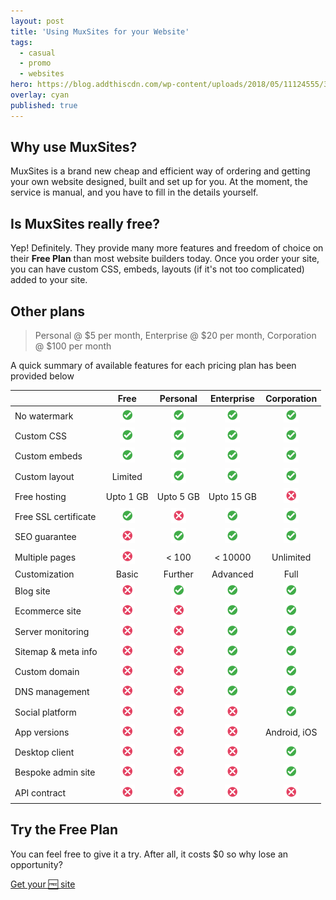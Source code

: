 ```yaml
---
layout: post
title: 'Using MuxSites for your Website'
tags:
  - casual
  - promo
  - websites
hero: https://blog.addthiscdn.com/wp-content/uploads/2018/05/11124555/3-Things-Great-Websites-Have-in-Common1-672x372.png
overlay: cyan
published: true
---
```


## Why use MuxSites?
MuxSites is a brand new cheap and efficient way of ordering and getting your own website designed, built and set up for you. At the moment, the service is manual, and you have to fill in the details yourself.

## Is MuxSites really free?
Yep! Definitely. They provide many more features and freedom of choice on their **Free Plan** than most website builders today. Once you order your site, you can have custom CSS, embeds, layouts (if it's not too complicated) added to your site.

<!-- A summary of the **Free Plan** on MuxSites :
![](../images/circletick.png) No watermark
![](../images/circletick.png) Custom CSS
![](../images/circletick.png) Custom embeds
![](../images/circletick.png) Custom layout (depends on complexity)
![](../images/circletick.png) Free hosting (upto 1 GB)
![](../images/circletick.png) Free subdomain `[yoursitename].muxsites.com`, e.g. detalk.muxsites.com, amrella.muxsites.com
![](../images/circlecross.png) Free SSL certificate (https)
![](../images/circlecross.png) SEO guarantee
![](../images/circlecross.png) Multiple pages
![](../images/circlecross.png) Further customization -->

## Other plans
> Personal @ $5 per month, Enterprise @ $20 per month, Corporation @ $100 per month

A quick summary of available features for each pricing plan has been provided below

| | Free | Personal | Enterprise | Corporation |
| :---         |     :---:      |     :---:      |     :---:     |     :---:     |
| No watermark   | ![](../images/circletick.png)     | ![](../images/circletick.png)    | ![](../images/circletick.png) | ![](../images/circletick.png) |
| Custom CSS     | ![](../images/circletick.png) | ![](../images/circletick.png) | ![](../images/circletick.png) | ![](../images/circletick.png) |
| Custom embeds     | ![](../images/circletick.png) | ![](../images/circletick.png) | ![](../images/circletick.png) | ![](../images/circletick.png) |
| Custom layout     | Limited | ![](../images/circletick.png) | ![](../images/circletick.png) | ![](../images/circletick.png) |
| Free hosting | Upto 1 GB | Upto 5 GB | Upto 15 GB | ![](../images/circlecross.png) |
| Free SSL certificate | ![](../images/circletick.png) | ![](../images/circlecross.png) | ![](../images/circletick.png) | ![](../images/circletick.png) |
| SEO guarantee | ![](../images/circlecross.png) | ![](../images/circletick.png) | ![](../images/circletick.png) | ![](../images/circletick.png) |
| Multiple pages | ![](../images/circlecross.png) | < 100 | < 10000 | Unlimited |
| Customization | Basic | Further | Advanced | Full |
| Blog site | ![](../images/circlecross.png) | ![](../images/circletick.png) | ![](../images/circletick.png) | ![](../images/circletick.png) |
| Ecommerce site | ![](../images/circlecross.png) | ![](../images/circlecross.png) | ![](../images/circletick.png) | ![](../images/circletick.png) |
| Server monitoring | ![](../images/circlecross.png) | ![](../images/circlecross.png) | ![](../images/circletick.png) | ![](../images/circletick.png) |
| Sitemap & meta info | ![](../images/circlecross.png) | ![](../images/circlecross.png) | ![](../images/circletick.png) | ![](../images/circletick.png) |
| Custom domain | ![](../images/circlecross.png) | ![](../images/circlecross.png) | ![](../images/circletick.png) | ![](../images/circletick.png) |
| DNS management | ![](../images/circlecross.png) | ![](../images/circlecross.png) | ![](../images/circletick.png) | ![](../images/circletick.png) |
| Social platform | ![](../images/circlecross.png) | ![](../images/circlecross.png) | ![](../images/circlecross.png) | ![](../images/circletick.png) |
| App versions | ![](../images/circlecross.png) | ![](../images/circlecross.png) | ![](../images/circlecross.png) | Android, iOS |
| Desktop client | ![](../images/circlecross.png) | ![](../images/circlecross.png) | ![](../images/circlecross.png) | ![](../images/circletick.png) |
| Bespoke admin site | ![](../images/circlecross.png) | ![](../images/circlecross.png) | ![](../images/circlecross.png) | ![](../images/circletick.png) |
| API contract | ![](../images/circlecross.png) | ![](../images/circlecross.png) | ![](../images/circlecross.png) | ![](../images/circlecross.png) |

<!-- ![](../images/circletick.png) Everything from **Free**
![](../images/circletick.png) SEO guarantee
![](../images/circletick.png) Multiple pages
![](../images/circletick.png) Blog site
![](../images/circletick.png) Hosting (upto 5 GB)
![](../images/circletick.png) Further customization
![](../images/circlecross.png) Ecommerce site
![](../images/circlecross.png) Server monitoring
![](../images/circlecross.png) Sitemap and meta info



* ![](../images/circletick.png) Everything from **Personal**
* ![](../images/circletick.png) Hosting (upto 15 GB)
* ![](../images/circletick.png) Ecommerce site
* ![](../images/circletick.png) Full customization
* ![](../images/circletick.png) Server monitoring
* ![](../images/circletick.png) Sitemap and meta info
* ![](../images/circletick.png) Custom domain (`[anyname].com`,`[anyname].org`)
* ![](../images/circletick.png) DNS management
* ![](../images/circlecross.png) Social platform
* ![](../images/circlecross.png) App versions
* ![](../images/circlecross.png) Bespoke admin software/site



![](../images/circletick.png) Everything from **Enterprise**
![](../images/circletick.png) Social platform
![](../images/circletick.png) Webapp included
![](../images/circletick.png) Android app version
![](../images/circletick.png) iOS app version
![](../images/circletick.png) Desktop client
![](../images/circletick.png) Bespoke admin software/site
![](../images/circletick.png) Any extra features -->

## Try the Free Plan
You can feel free to give it a try. After all, it costs $0 so why lose an opportunity?

[Get your 🆓️ site](https://free.muxsites.com)
